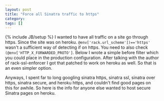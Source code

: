 ```yaml
---
layout: post
title: "Force all Sinatra traffic to https"
category:
tags: []
---
```

{% include JB/setup %}
I wanted to have all traffic on a site go through https. Since the site was on heroku. <code>@env['rack.url_scheme'])=='https'</code> wasn't a sufficient way of detecting if on https. You need to also check <code>(@env['HTTP_X_FORWARDED_PROTO']</code>. Below I wrote a simple before filter which you could place in the production configuration. After talking with the author of rack-ssl-enforcer I got that patched to work on heroku as well. So that is an even simpler option. 

Anyways, I spent far to long googling sinatra https, sinatra ssl, sinatra over https, sinatra secure, and heroku https, and couldn't find good pages on this for awhile. So here is the info for anyone else wanted to host secure Sinatra pages on heroku.

<script src="http://gist.github.com/512887.js?file=sinatra_https_redirect.rb"></script>